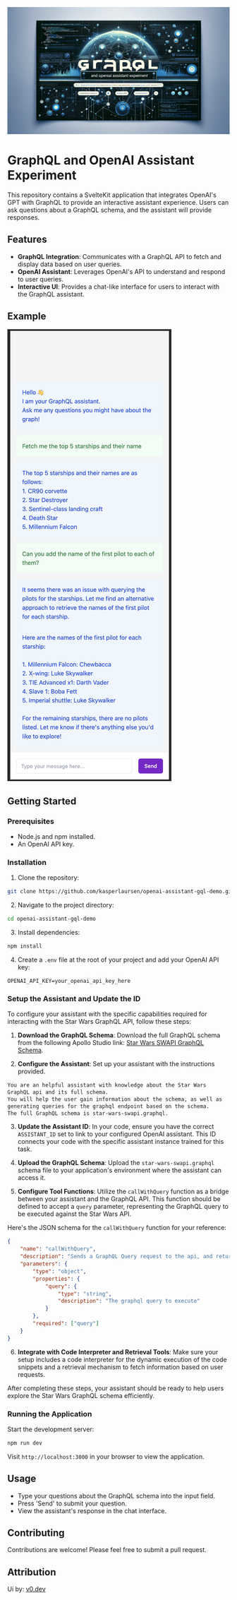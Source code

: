 ![Kasper's AI Extension Banner](https://raw.githubusercontent.com/kasperlaursen/openai-assistant-gql-demo/main/banner.png)

# GraphQL and OpenAI Assistant Experiment

This repository contains a SvelteKit application that integrates OpenAI's GPT with GraphQL to provide an interactive assistant experience. Users can ask questions about a GraphQL schema, and the assistant will provide responses.

## Features

- **GraphQL Integration**: Communicates with a GraphQL API to fetch and display data based on user queries.
- **OpenAI Assistant**: Leverages OpenAI's API to understand and respond to user queries.
- **Interactive UI**: Provides a chat-like interface for users to interact with the GraphQL assistant.

## Example

![Example](https://raw.githubusercontent.com/kasperlaursen/openai-assistant-gql-demo/main/example.png)

## Getting Started

### Prerequisites

- Node.js and npm installed.
- An OpenAI API key.

### Installation

1. Clone the repository:

```bash
git clone https://github.com/kasperlaursen/openai-assistant-gql-demo.git
```

2. Navigate to the project directory:

```bash
cd openai-assistant-gql-demo
```

3. Install dependencies:

```bash
npm install
```

4. Create a `.env` file at the root of your project and add your OpenAI API key:

```plaintext
OPENAI_API_KEY=your_openai_api_key_here
```

### Setup the Assistant and Update the ID

To configure your assistant with the specific capabilities required for interacting with the Star Wars GraphQL API, follow these steps:

1. **Download the GraphQL Schema**:
   Download the full GraphQL schema from the following Apollo Studio link: [Star Wars SWAPI GraphQL Schema](https://studio.apollographql.com/public/star-wars-swapi/variant/current/schema/sdl).

2. **Configure the Assistant**:
   Set up your assistant with the instructions provided.

```
You are an helpful assistant with knowledge about the Star Wars GraphQL api and its full schema.
You will help the user gain information about the schema, as well as generating queries for the graphql endpoint based on the schema.
The full GraphQL schema is star-wars-swapi.graphql.
```

3. **Update the Assistant ID**:
   In your code, ensure you have the correct `ASSISTANT_ID` set to link to your configured OpenAI assistant. This ID connects your code with the specific assistant instance trained for this task.

4. **Upload the GraphQL Schema**:
   Upload the `star-wars-swapi.graphql` schema file to your application's environment where the assistant can access it.

5. **Configure Tool Functions**:
   Utilize the `callWithQuery` function as a bridge between your assistant and the GraphQL API. This function should be defined to accept a `query` parameter, representing the GraphQL query to be executed against the Star Wars API.

Here's the JSON schema for the `callWithQuery` function for your reference:

```json
{
	"name": "callWithQuery",
	"description": "Sends a GraphQL Query request to the api, and returns the result.",
	"parameters": {
		"type": "object",
		"properties": {
			"query": {
				"type": "string",
				"description": "The graphql query to execute"
			}
		},
		"required": ["query"]
	}
}
```

6. **Integrate with Code Interpreter and Retrieval Tools**:
   Make sure your setup includes a code interpreter for the dynamic execution of the code snippets and a retrieval mechanism to fetch information based on user requests.

After completing these steps, your assistant should be ready to help users explore the Star Wars GraphQL schema efficiently.

### Running the Application

Start the development server:

```bash
npm run dev
```

Visit `http://localhost:3000` in your browser to view the application.

## Usage

- Type your questions about the GraphQL schema into the input field.
- Press 'Send' to submit your question.
- View the assistant's response in the chat interface.

## Contributing

Contributions are welcome! Please feel free to submit a pull request.

## Attribution

Ui by: [v0.dev](https://v0.dev/t/wUdz4ISUZZp)

